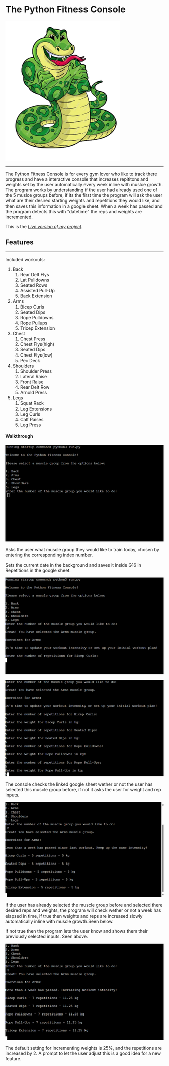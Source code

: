 # The Python Fitness Console
![A muscular python](assets/images/editedbuffpython.png)
***
The Python Fitness Console is for every gym lover who like to track there progress and have a interactive console that increases repititons and weights set by the user automatically every week inline with muslce growth. The program works by understanding if the user had already used one of the 5 muslce groups before, if its the first time the program will ask the user what are their desired starting weights and repetitions they would like, and then saves this information in a google sheet. When a week has passed and the program detects this with "datetime" the reps and weights are incremented.

This is the *[Live version of my project](https://pythonfitnessconsole-3375f331b895.herokuapp.com/)*.

## Features
***

Included workouts:

1. Back
    1. Rear Delt Flys
    2. Lat Pulldowns
    3. Seated Rows
    4. Assisted Pull-Up
    5. Back Extension
2. Arms
    1. Bicep Curls
    2. Seated Dips
    3. Rope Pulldowns
    4. Rope Pullups
    5. Tricep Extension
3. Chest
    1. Chest Press
    2. Chest Flys(high)
    3. Seated Dips
    4. Chest Flys(low)
    5. Pec Deck
4. Shoulders
    1. Shoulder Press
    2. Lateral Raise
    3. Front Raise
    4. Rear Delt Row
    5. Arnold Press
5. Legs
    1. Squat Rack
    2. Leg Extensions
    3. Leg Curls
    4. Calf Raises
    5. Leg Press

#### Walkthrough

![Python Fitness Console Startup screen asking user what muscle group they would like to choose](assets/images/pfcss1.png)

 Asks the user what muscle group they would like to train today, chosen by entering the corresponding index number.

 Sets the current date in the background and saves it inside G16 in Repetitions in the google sheet.

![Python Fitness Console asking the user for desired weights and repetitions](assets/images/pfcss2.png)

![Python Fitness Console asking the user for desired weights and repetitions whilst iterating](assets/images/pfcss3.png)

 The console checks the linked google sheet wether or not the user has selected this muscle group before, if not it asks the user for weight and rep inputs.

![Python Fitness Console showing the user there selected workouts](assets/images/pfcss4.png)

 If the user has already selected the muscle group before and selected there desired reps and weights, the program will check wether or not a week has elapsed in time, if true then weights and reps are increased slowly automatically inline with muscle growth.Seen below.

 If not true then the program lets the user know and shows them their previously selected inputs. Seen above.


![Python Fitness Console incrementing the weights and reps automatically after a week has elapsed](assets/images/pfcss5.png)

The default setting for incrementing weights is 25%, and the repetitions are increased by 2. A prompt to let the user adjust this is a good idea for a new feature.